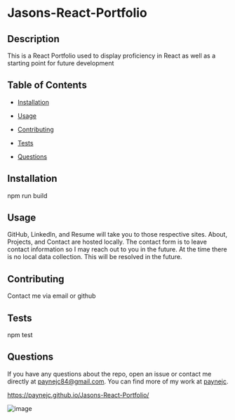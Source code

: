 # Jasons-React-Portfolio
  

## Description

This is a React Portfolio used to display proficiency in React as well as a starting point for future development


## Table of Contents 
* [Installation](#installation)
* [Usage](#usage)

* [Contributing](#contributing)
* [Tests](#tests)
* [Questions](#questions)


## Installation
npm run build
## Usage
GitHub, LinkedIn, and Resume will take you to those respective sites. About, Projects, and Contact are hosted locally. The contact form is to leave contact information so I may reach out to you in the future. At the time there is no local data collection. This will be resolved in the future. 

## Contributing
Contact me via email or github
## Tests
npm test
## Questions
If you have any questions about the repo, open an issue or contact me directly at paynejc84@gmail.com. You can find more of my work at [paynejc](https://github.com/paynejc/).

https://paynejc.github.io/Jasons-React-Portfolio/

![image](https://user-images.githubusercontent.com/8907347/168637210-9914fcb0-ed93-466b-baff-cee53f613838.png)
